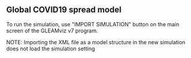 ## Global COVID19 spread model

To run the simulation, use "IMPORT SIMULATION" button on the main screen of the GLEAMviz v7 program.

NOTE: Importing the XML file as a model structure in the new simulation does not load the simulation setting
